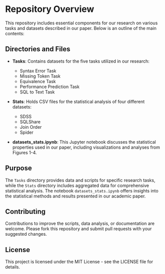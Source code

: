 # Repository Overview

This repository includes essential components for our research on various tasks and datasets described in our paper. Below is an outline of the main contents:

## Directories and Files

- **Tasks**: Contains datasets for the five tasks utilized in our research:
  - Syntax Error Task
  - Missing Token Task
  - Equivalence Task
  - Performance Prediction Task
  - SQL to Text Task

- **Stats**: Holds CSV files for the statistical analysis of four different datasets:
  - SDSS
  - SQLShare
  - Join Order
  - Spider

- **datasets_stats.ipynb**: This Jupyter notebook discusses the statistical properties used in our paper, including visualizations and analyses from Figures 1-4.

## Purpose

The `Tasks` directory provides data and scripts for specific research tasks, while the `Stats` directory includes aggregated data for comprehensive statistical analysis. The notebook `datasets_stats.ipynb` offers insights into the statistical methods and results presented in our academic paper.

## Contributing

Contributions to improve the scripts, data analysis, or documentation are welcome. Please fork this repository and submit pull requests with your suggested changes.

## License

This project is licensed under the MIT License - see the LICENSE file for details.
